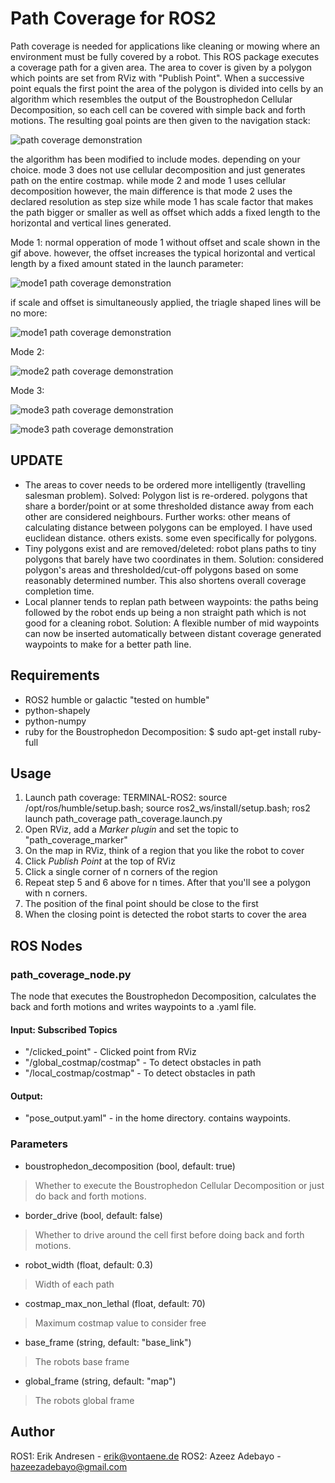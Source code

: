 # Path Coverage for ROS2

Path coverage is needed for applications like cleaning or mowing where an environment must be fully covered by a robot.
This ROS package executes a coverage path for a given area. The area to cover is given by a polygon which points are set from RViz with "Publish Point". When a successive point equals the first point the area of the polygon is 
divided into cells by an algorithm which resembles the output of the Boustrophedon Cellular Decomposition, so each cell can be covered with simple back and forth motions. The resulting goal points are then given to the navigation stack:

![path coverage demonstration](https://github.com/BirfenArge/path_coverage/blob/viro_cov_planner/images/path_coverage.gif)

the algorithm has been modified to include modes. depending on your choice. mode 3 does not use cellular decomposition and just generates path on the entire costmap. while mode 2 and mode 1 uses cellular decomposition however, the main difference is that mode 2 uses the declared resolution as step size while mode 1 has scale factor that makes the path bigger or smaller as well as offset which adds a fixed length to the horizontal and vertical lines generated. 


Mode 1:
normal opperation of mode 1 without offset and scale shown in the gif above. however, the offset increases the typical horizontal and vertical length by a fixed amount stated in the launch parameter: 

![mode1 path coverage demonstration](https://github.com/BirfenArge/path_coverage/blob/viro_cov_planner/images/mode1_no_scale_but_offset.png)

if scale and offset is simultaneously applied, the triagle shaped lines will be no more:

![mode1 path coverage demonstration](https://github.com/BirfenArge/path_coverage/blob/viro_cov_planner/images/mode1_scale.png)

Mode 2:

![mode2 path coverage demonstration](https://github.com/BirfenArge/path_coverage/blob/viro_cov_planner/images/mode2.png)

Mode 3:


![mode3 path coverage demonstration](https://github.com/BirfenArge/path_coverage/blob/viro_cov_planner/images/mode3.png)

![mode3 path coverage demonstration](https://github.com/BirfenArge/path_coverage/blob/viro_cov_planner/images/mode3_example2.png)



## UPDATE
* The areas to cover needs to be ordered more intelligently (travelling salesman problem). 
    Solved: Polygon list is re-ordered. polygons that share a border/point or at some thresholded distance away from each other are considered neighbours.
    Further works: other means of calculating distance between polygons can be employed. I have used euclidean distance. others exists. some even specifically for polygons.
* Tiny polygons exist and are removed/deleted: robot plans paths to tiny polygons that barely have two coordinates in them.
    Solution: considered polygon's areas and thresholded/cut-off polygons based on some reasonably determined number. This also shortens overall coverage completion time.
* Local planner tends to replan path between waypoints: the paths being followed by the robot ends up being a non straight path which is not good for a cleaning robot.
    Solution: A flexible number of mid waypoints can now be inserted automatically between distant coverage generated waypoints to make for a better path line.

## Requirements
- ROS2 humble or galactic "tested on humble"
- python-shapely
- python-numpy
- ruby for the Boustrophedon Decomposition: $ sudo apt-get install ruby-full

## Usage
1. Launch path coverage: 
    TERMINAL-ROS2: source /opt/ros/humble/setup.bash; source ros2_ws/install/setup.bash; ros2 launch path_coverage path_coverage.launch.py
2. Open RViz, add a *Marker plugin* and set the topic to "path\_coverage\_marker"
3. On the map in RViz, think of a region that you like the robot to cover
4. Click *Publish Point* at the top of RViz
5. Click a single corner of n corners of the region
6. Repeat step 5 and 6 above for n times. After that you'll see a polygon with n corners.
7. The position of the final point should be close to the first
8. When the closing point is detected the robot starts to cover the area

## ROS Nodes
### path\_coverage\_node.py
The node that executes the Boustrophedon Decomposition, calculates the back and forth motions and writes waypoints to a .yaml file.

#### Input: Subscribed Topics
* "/clicked\_point" - Clicked point from RViz
* "/global\_costmap/costmap" - To detect obstacles in path
* "/local\_costmap/costmap" - To detect obstacles in path

#### Output: 
* "pose_output.yaml" - in the home directory. contains waypoints.

### Parameters
* boustrophedon\_decomposition (bool, default: true)

> Whether to execute the Boustrophedon Cellular Decomposition or just do back and forth motions.

* border\_drive (bool, default: false)

> Whether to drive around the cell first before doing back and forth motions.

* robot\_width (float, default: 0.3)

> Width of each path

* costmap\_max\_non\_lethal (float, default: 70)

> Maximum costmap value to consider free

* base\_frame (string, default: "base\_link")

> The robots base frame

* global\_frame (string, default: "map")

> The robots global frame



## Author
ROS1: Erik Andresen - erik@vontaene.de
ROS2:  Azeez Adebayo - hazeezadebayo@gmail.com



